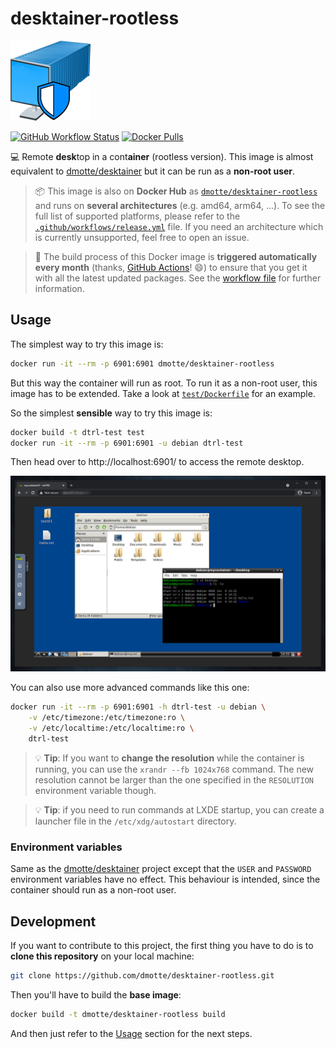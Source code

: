 # desktainer-rootless

![icon](icon-128.png)

[![GitHub Workflow Status](https://img.shields.io/github/workflow/status/dmotte/desktainer-rootless/release?logo=github&style=flat-square)](https://github.com/dmotte/desktainer-rootless/actions)
[![Docker Pulls](https://img.shields.io/docker/pulls/dmotte/desktainer-rootless?logo=docker&style=flat-square)](https://hub.docker.com/r/dmotte/desktainer-rootless)

:computer: Remote **desk**top in a cont**ainer** (rootless version). This image is almost equivalent to [dmotte/desktainer](https://github.com/dmotte/desktainer) but it can be run as a **non-root user**.

> :package: This image is also on **Docker Hub** as [`dmotte/desktainer-rootless`](https://hub.docker.com/r/dmotte/desktainer-rootless) and runs on **several architectures** (e.g. amd64, arm64, ...). To see the full list of supported platforms, please refer to the [`.github/workflows/release.yml`](.github/workflows/release.yml) file. If you need an architecture which is currently unsupported, feel free to open an issue.

> :calendar: The build process of this Docker image is **triggered automatically every month** (thanks, [GitHub Actions](https://github.com/features/actions)! :smile:) to ensure that you get it with all the latest updated packages. See the [workflow file](.github/workflows/release.yml) for further information.

## Usage

The simplest way to try this image is:

```bash
docker run -it --rm -p 6901:6901 dmotte/desktainer-rootless
```

But this way the container will run as root. To run it as a non-root user, this image has to be extended. Take a look at [`test/Dockerfile`](test/Dockerfile) for an example.

So the simplest **sensible** way to try this image is:

```bash
docker build -t dtrl-test test
docker run -it --rm -p 6901:6901 -u debian dtrl-test
```

Then head over to http://localhost:6901/ to access the remote desktop.

![Screenshot](screen-01.png)

You can also use more advanced commands like this one:

```bash
docker run -it --rm -p 6901:6901 -h dtrl-test -u debian \
    -v /etc/timezone:/etc/timezone:ro \
    -v /etc/localtime:/etc/localtime:ro \
    dtrl-test
```

> :bulb: **Tip**: If you want to **change the resolution** while the container is running, you can use the `xrandr --fb 1024x768` command. The new resolution cannot be larger than the one specified in the `RESOLUTION` environment variable though.

> :bulb: **Tip**: if you need to run commands at LXDE startup, you can create a launcher file in the `/etc/xdg/autostart` directory.

### Environment variables

Same as the [dmotte/desktainer](https://github.com/dmotte/desktainer) project except that the `USER` and `PASSWORD` environment variables have no effect. This behaviour is intended, since the container should run as a non-root user.

## Development

If you want to contribute to this project, the first thing you have to do is to **clone this repository** on your local machine:

```bash
git clone https://github.com/dmotte/desktainer-rootless.git
```

Then you'll have to build the **base image**:

```bash
docker build -t dmotte/desktainer-rootless build
```

And then just refer to the [Usage](#usage) section for the next steps.
